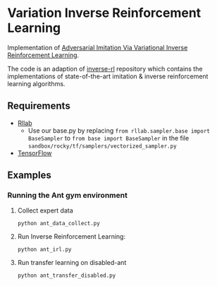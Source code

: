 # Variation Inverse Reinforcement Learning
Implementation of [Adversarial Imitation Via Variational Inverse Reinforcement Learning](https://sites.google.com/view/eairl).  

The code is an adaption of [inverse-rl](https://github.com/justinjfu/inverse_rl) repository which contains the implementations of state-of-the-art imitation & inverse reinforcement learning algorithms.

## Requirements
* [Rllab](https://github.com/openai/rllab)
	* Use our base.py by replacing ```from rllab.sampler.base import BaseSampler``` to ```from base import BaseSampler```  in the file ```sandbox/rocky/tf/samplers/vectorized_sampler.py```
* [TensorFlow](https://www.tensorflow.org)
## Examples

### Running the Ant gym environment
1. Collect expert data
	
    ```python ant_data_collect.py```
2. Run Inverse Reinforcement Learning:
	
    ```python ant_irl.py```
    
3. Run transfer learning on disabled-ant
	
    ```python ant_transfer_disabled.py``` 
